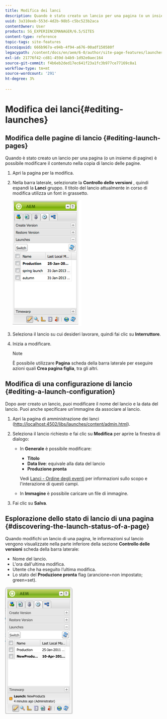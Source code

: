```yaml
---
title: Modifica dei lanci
description: Quando è stato creato un lancio per una pagina (o un insieme di pagine) è possibile modificare il contenuto nella copia di lancio delle pagine.
uuid: 3a310eeb-553d-4d2b-98b5-c5bc523b2aca
contentOwner: User
products: SG_EXPERIENCEMANAGER/6.5/SITES
content-type: reference
topic-tags: site-features
discoiquuid: 666b967a-e94b-4f94-a676-00adf150580f
legacypath: /content/docs/en/aem/6-0/author/site-page-features/launches
exl-id: 21776f42-cd81-459d-b4b9-1d92e0aec164
source-git-commit: f4b6eb2ded17ec641f23a1fc3b977ce77169c8a1
workflow-type: tm+mt
source-wordcount: '291'
ht-degree: 3%

---
```


# Modifica dei lanci{#editing-launches}

## Modifica delle pagine di lancio {#editing-launch-pages}

Quando è stato creato un lancio per una pagina (o un insieme di pagine) è possibile modificare il contenuto nella copia di lancio delle pagine.

1. Apri la pagina per la modifica.
1. Nella barra laterale, selezionate la **Controllo delle versioni** , quindi espandi la **Lanci** gruppo. Il titolo del lancio attualmente in corso di modifica utilizza un font in grassetto.

   ![chlimage_1-13](assets/chlimage_1-13.jpeg)

1. Seleziona il lancio su cui desideri lavorare, quindi fai clic su **Interruttore**.
1. Inizia a modificare.

   >[!NOTE]
   >
   >È possibile utilizzare **Pagina** scheda della barra laterale per eseguire azioni quali **Crea pagina figlia**, tra gli altri.

## Modifica di una configurazione di lancio {#editing-a-launch-configuration}

Dopo aver creato un lancio, puoi modificare il nome del lancio e la data del lancio. Puoi anche specificare un’immagine da associare al lancio.

1. Apri la pagina di amministrazione dei lanci ([http://localhost:4502/libs/launches/content/admin.html](http://localhost:4502/libs/launches/content/admin.html)).

1. Seleziona il lancio richiesto e fai clic su **Modifica** per aprire la finestra di dialogo:

   * In **Generale** è possibile modificare:

      * **Titolo**
      * **Data live**: equivale alla data del lancio
      * **Produzione pronta**

      Vedi [Lanci - Ordine degli eventi](/help/sites-authoring/launches.md#launches-the-order-of-events) per informazioni sullo scopo e l&#39;interazione di questi campi.

   * In **Immagine** è possibile caricare un file di immagine.


1. Fai clic su **Salva**.

## Esplorazione dello stato di lancio di una pagina {#discovering-the-launch-status-of-a-page}

Quando modifichi un lancio di una pagina, le informazioni sul lancio vengono visualizzate nella parte inferiore della sezione **Controllo delle versioni** scheda della barra laterale:

* Nome del lancio.
* L&#39;ora dall&#39;ultima modifica.
* Utente che ha eseguito l’ultima modifica.
* Lo stato del **Produzione pronta** flag (arancione=non impostato; green=set).

![chlimage_1-186](assets/chlimage_1-186.png)
